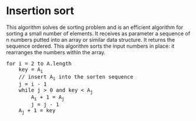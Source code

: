 # Insertion sort

This algorithm solves de sorting problem and is an efficient algorithm for sorting a small number of elements. It receives as parameter a sequence of n numbers putted into an array or similar data structure.  It returns the sequence ordered. This algorithm sorts the input numbers in place: it rearranges the numbers within the array. 

<pre>
for i = 2 to A.length
	key = A<sub>i</sub>
	// insert A<sub>i</sub> into the sorten sequence
	j = i - 1
	while j > 0 and key < A<sub>j</sub> 
		A<sub>i</sub> + 1 = A<sub>j</sub>
		j = j - 1
	A<sub>j</sub> + 1 = key
</pre>